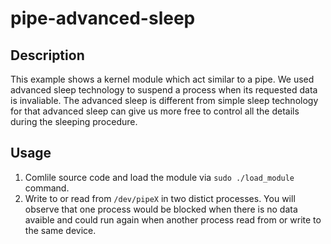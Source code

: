 # pipe-advanced-sleep

## Description

This example shows a kernel module which act similar to a pipe. We used advanced sleep technology to suspend a process
when its requested data is invaliable. The advanced sleep is different from simple sleep technology for that advanced 
sleep can give us more free to control all the details during the sleeping procedure.

## Usage

1. Comlile source code and load the module via `sudo ./load_module` command.
2. Write to or read from `/dev/pipeX` in two distict processes. You will observe
that one process would be blocked when there is no data avaible and could run
again when another process read from or write to the same device.
